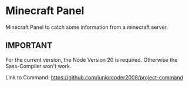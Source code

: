 # Minecraft Panel

Minecraft Panel to catch some information from a minecraft server.

## IMPORTANT

For the current version, the Node Version 20 is required. Otherwise the Sass-Compiler won't work.

Link to Command: https://github.com/juniorcoder2008/project-command
